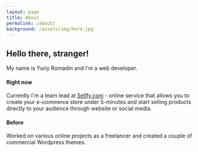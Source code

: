 ```yaml
---
layout: page
title: About
permalink: /about/
background: /assets/img/hero.jpg
---
```


## Hello there, stranger!

My name is Yuriy Romadin and I'm a web developer.

####  Right now

Currently I'm a team lead at [Sellfy.com](https://sellfy.com/?gspk=WXVyaXlSb21hZGlu&gsxid=ZyL5n0qRmFIq) - online service that allows you to create your e-commerce store under 5-minutes and start selling products directly to your audience through website or social media.

#### Before
Worked on various online projects as a freelancer and created a couple of commercial Wordpress themes.
